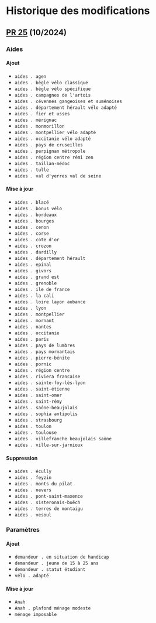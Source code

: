 # Historique des modifications

## [PR 25](https://github.com/betagouv/agir-back/pull/25) (10/2024)

### Aides

#### Ajout

- `aides . agen`
- `aides . bègle vélo classique`
- `aides . bègle vélo spécifique`
- `aides . campagnes de l'artois`
- `aides . cévennes gangeoises et suménoises`
- `aides . département hérault vélo adapté`
- `aides . fier et usses`
- `aides . mérignac`
- `aides . monmorillon`
- `aides . montpellier vélo adapté`
- `aides . occitanie vélo adapté`
- `aides . pays de cruseilles`
- `aides . perpignan métropole`
- `aides . région centre rémi zen`
- `aides . taillan-médoc`
- `aides . tulle`
- `aides . val d'yerres val de seine`

#### Mise à jour

- `aides . blacé`
- `aides . bonus vélo`
- `aides . bordeaux`
- `aides . bourges`
- `aides . cenon`
- `aides . corse`
- `aides . cote d'or`
- `aides . crozon`
- `aides . dardilly`
- `aides . département hérault`
- `aides . epinal`
- `aides . givors`
- `aides . grand est`
- `aides . grenoble`
- `aides . ile de france`
- `aides . la cali`
- `aides . loire layon aubance`
- `aides . lyon`
- `aides . montpellier`
- `aides . mornant`
- `aides . nantes`
- `aides . occitanie`
- `aides . paris`
- `aides . pays de lumbres`
- `aides . pays mornantais`
- `aides . pierre-bénite`
- `aides . pornic`
- `aides . région centre`
- `aides . riviera francaise`
- `aides . sainte-foy-lès-lyon`
- `aides . saint-étienne`
- `aides . saint-omer`
- `aides . saint-rémy`
- `aides . saône-beaujolais`
- `aides . sophia antipolis`
- `aides . strasbourg`
- `aides . toulon`
- `aides . toulouse`
- `aides . villefranche beaujolais saône`
- `aides . ville-sur-jarnioux`

#### Suppression

- `aides . écully`
- `aides . feyzin`
- `aides . monts du pilat`
- `aides . nevers`
- `aides . pont-saint-maxence`
- `aides . sisteronais-buëch`
- `aides . terres de montaigu`
- `aides . vesoul`

### Paramètres

#### Ajout

- `demandeur . en situation de handicap`
- `demandeur . jeune de 15 à 25 ans`
- `demandeur . statut étudiant`
- `vélo . adapté`

#### Mise à jour

- `Anah`
- `Anah . plafond ménage modeste`
- `ménage imposable`
